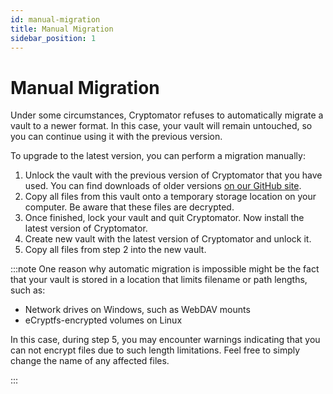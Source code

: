 ```yaml
---
id: manual-migration
title: Manual Migration
sidebar_position: 1
---
```


# Manual Migration

Under some circumstances, Cryptomator refuses to automatically migrate a vault to a newer format. In this case, your vault will remain untouched, so you can continue using it with the previous version.

To upgrade to the latest version, you can perform a migration manually:

1. Unlock the vault with the previous version of Cryptomator that you have used. You can find downloads of older versions [on our GitHub site](https://github.com/cryptomator/cryptomator/releases/).
1. Copy all files from this vault onto a temporary storage location on your computer. Be aware that these files are decrypted.
1. Once finished, lock your vault and quit Cryptomator. Now install the latest version of Cryptomator.
1. Create new vault with the latest version of Cryptomator and unlock it.
1. Copy all files from step 2 into the new vault.

:::note
One reason why automatic migration is impossible might be the fact that your vault is stored in a location that limits filename or path lengths, such as:

- Network drives on Windows, such as WebDAV mounts
- eCryptfs-encrypted volumes on Linux

In this case, during step 5, you may encounter warnings indicating that you can not encrypt files due to such length limitations. Feel free to simply change the name of any affected files.

:::